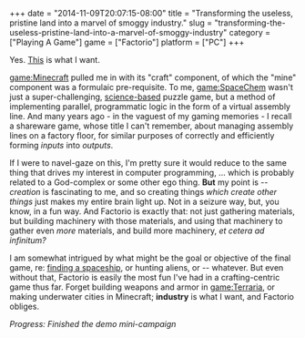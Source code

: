 +++
date = "2014-11-09T20:07:15-08:00"
title = "Transforming the useless, pristine land into a marvel of smoggy industry."
slug = "transforming-the-useless-pristine-land-into-a-marvel-of-smoggy-industry"
category = ["Playing A Game"]
game = ["Factorio"]
platform = ["PC"]
+++

Yes.  <a href="http://www.factorio.com/">This</a> is what I want.

<game:Minecraft> pulled me in with its "craft" component, of which the "mine" component was a formulaic pre-requisite.  To me, <game:SpaceChem> wasn't just a super-challenging, <a href="http://www.reddit.com/r/gaming/comments/p1ssv/dear_internet_im_a_26_year_old_lady_whos_been/">science-based</a> puzzle game, but a method of implementing parallel, programmatic logic in the form of a virtual assembly line.  And many years ago - in the vaguest of my gaming memories - I recall a shareware game, whose title I can't remember, about managing assembly lines on a factory floor, for similar purposes of correctly and efficiently forming <i>inputs</i> into <i>outputs</i>.

If I were to navel-gaze on this, I'm pretty sure it would reduce to the same thing that drives my interest in computer programming, ... which is probably related to a God-complex or some other ego thing.  <b>But</b> my point is -- <i>creation</i> is fascinating to me, and so creating things <i>which create other things</i> just makes my entire brain light up.  Not in a seizure way, but, you know, in a fun way.  And Factorio is exactly that: not just gathering materials, but building machinery with those materials, and using that machinery to gather even <i>more</i> materials, and build more machinery, <i>et cetera ad infinitum?</i>

I am somewhat intrigued by what might be the goal or objective of the final game, re: [finding a spaceship](game:Pikmin), or hunting aliens, or -- whatever.  But even without that, Factorio is easily the most fun I've had in a crafting-centric game thus far.  Forget building weapons and armor in <game:Terraria>, or making underwater cities in Minecraft; <b>industry</b> is what I want, and Factorio obliges.

<i>Progress: Finished the demo mini-campaign</i>